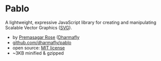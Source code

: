 # Pablo

A lightweight, expressive JavaScript library for creating and manipulating Scalable Vector Graphics ([SVG][svg]).

- by [Premasagar Rose][prem] 
    ([Dharmafly][df]
- [github.com/dharmafly/pablo][pablo-repo]
- open source: [MIT license][mit]
- ~3KB minified & gzipped

[prem]: http://premasagar.com
[df]: http://dharmafly.com
[mit]: http://opensource.org/licenses/mit-license.php
[svg]: https://developer.mozilla.org/en/SVG
[pablo-repo]: https://github.com/dharmafly/pablo